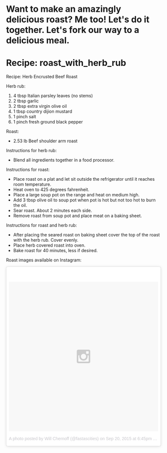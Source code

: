 # Want to make an amazingly delicious roast? Me too! Let's do it together. Let's fork our way to a delicious meal.

# Recipe: roast_with_herb_rub
Recipe: Herb Encrusted Beef Roast

Herb rub:
1. 4 tbsp Italian parsley leaves (no stems)
2. 2 tbsp garlic
3. 2 tbsp extra virgin olive oil
4. 1 tbsp country dijion mustard
5. 1 pinch salt
6. 1 pinch fresh ground black pepper

Roast:
* 2.53 lb Beef shoulder arm roast

Instructions for herb rub:
* Blend all ingredients together in a food processor.

Instructions for roast:
* Place roast on a plat and let sit outside the refrigerator until it reaches room temperature.
* Heat oven to 425 degrees fahrenheit.
* Place a large soup pot on the range and heat on medium high.
* Add 3 tbsp olive oil to soup pot when pot is hot but not too hot to burn the oil.
* Sear roast. About 2 minutes each side.
* Remove roast from soup pot and place meat on a baking sheet.

Instructions for roast and herb rub:
* After placing the seared roast on baking sheet cover the top of the roast with the herb rub. Cover evenly.
* Place herb covered roast into oven.
* Bake roast for 40 minutes, less if desired.

Roast images available on Instagram:

<blockquote class="instagram-media" data-instgrm-version="5" style=" background:#FFF; border:0; border-radius:3px; box-shadow:0 0 1px 0 rgba(0,0,0,0.5),0 1px 10px 0 rgba(0,0,0,0.15); margin: 1px; max-width:658px; padding:0; width:99.375%; width:-webkit-calc(100% - 2px); width:calc(100% - 2px);"><div style="padding:8px;"> <div style=" background:#F8F8F8; line-height:0; margin-top:40px; padding:50.0% 0; text-align:center; width:100%;"> <div style=" background:url(data:image/png;base64,iVBORw0KGgoAAAANSUhEUgAAACwAAAAsCAMAAAApWqozAAAAGFBMVEUiIiI9PT0eHh4gIB4hIBkcHBwcHBwcHBydr+JQAAAACHRSTlMABA4YHyQsM5jtaMwAAADfSURBVDjL7ZVBEgMhCAQBAf//42xcNbpAqakcM0ftUmFAAIBE81IqBJdS3lS6zs3bIpB9WED3YYXFPmHRfT8sgyrCP1x8uEUxLMzNWElFOYCV6mHWWwMzdPEKHlhLw7NWJqkHc4uIZphavDzA2JPzUDsBZziNae2S6owH8xPmX8G7zzgKEOPUoYHvGz1TBCxMkd3kwNVbU0gKHkx+iZILf77IofhrY1nYFnB/lQPb79drWOyJVa/DAvg9B/rLB4cC+Nqgdz/TvBbBnr6GBReqn/nRmDgaQEej7WhonozjF+Y2I/fZou/qAAAAAElFTkSuQmCC); display:block; height:44px; margin:0 auto -44px; position:relative; top:-22px; width:44px;"></div></div><p style=" color:#c9c8cd; font-family:Arial,sans-serif; font-size:14px; line-height:17px; margin-bottom:0; margin-top:8px; overflow:hidden; padding:8px 0 7px; text-align:center; text-overflow:ellipsis; white-space:nowrap;"><a href="https://instagram.com/p/73-rk1xqCi/" style=" color:#c9c8cd; font-family:Arial,sans-serif; font-size:14px; font-style:normal; font-weight:normal; line-height:17px; text-decoration:none;" target="_blank">A photo posted by Will Chernoff (@fastascities)</a> on <time style=" font-family:Arial,sans-serif; font-size:14px; line-height:17px;" datetime="2015-09-21T01:45:13+00:00">Sep 20, 2015 at 6:45pm PDT</time></p></div></blockquote>
<script async defer src="//platform.instagram.com/en_US/embeds.js"></script>
